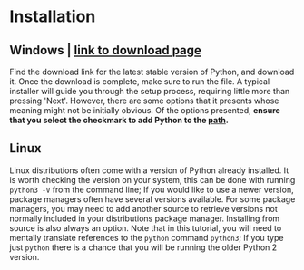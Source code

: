 # Installation
## Windows | [link to download page]({{ext_python_dl_page}})
Find the download link for the latest stable version of Python, and download it.
Once the download is complete, make sure to run the file.
A typical installer will guide you through the setup process, requiring little more than pressing 'Next'.
However, there are some options that it presents whose meaning might not be initially obvious.
Of the options presented, **ensure that you select the checkmark to add Python to the [path]({{misc_paths}}).**
## Linux
Linux distributions often come with a version of Python already installed.
It is worth checking the version on your system, this can be done with running `python3 -V` from the command line; If you would like to use a newer version, package managers often have several versions available.
For some package managers, you may need to add another source to retrieve versions not normally included in your distributions package manager.
Installing from source is also always an option.
Note that in this tutorial, you will need to mentally translate references to the `python` command `python3`; If you type just `python` there is a chance that you will be running the older Python 2 version.
